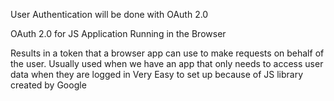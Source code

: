 User Authentication will be done with OAuth 2.0

OAuth 2.0 for JS Application Running in the Browser

Results in a token that a browser app can use to make requests on behalf of the user.
Usually used when we have an app that only needs to access user data when they are logged in
Very Easy to set up because of JS library created by Google

